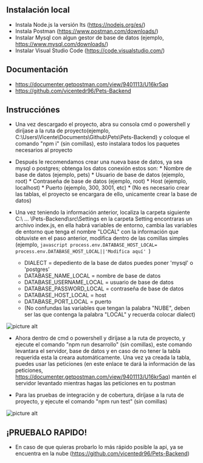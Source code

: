 
Instalación local
------------

* Instala Node.js la versión lts (https://nodejs.org/es/)
* Instala Postman (https://www.postman.com/downloads/)
* Instalar Mysql con algun gestor de base de datos (ejemplo, https://www.mysql.com/downloads/) 
* Instalar Visual Studio Code (https://code.visualstudio.com/)

Documentación
------------

* https://documenter.getpostman.com/view/9401113/U16kr5aq
* https://github.com/vicentedr96/Pets-Backend

Instrucciónes
------------

* Una vez descargado el proyecto, abra su consola cmd o powershell y diríjase a la ruta de proyecto(ejemplo, C:\Users\Vicente\Documents\Github\Pets\Pets-Backend) y coloque el comando "npm i" (sin comillas), esto instalara todos los paquetes necesarios al proyecto

* Después le recomendamos crear una nueva base de datos, ya sea mysql o postgres; obtenga los datos conexión estos son:
        * Nombre de base de datos (ejemplo, pets)
        * Usuario de base de datos (ejemplo, root)
        * Contraseña  de base de datos (ejemplo, root)
        * Host   (ejemplo, localhost)
        * Puerto (ejemplo, 300, 3001, etc)
        * (No es necesario crear las tablas, el proyecto se encargara de ello, unicamente crear la base de datos)

* Una vez teniendo la información anterior, localiza la carpeta siguiente 
C:\ ... \Pets-Backend\src\Settings en la carpeta Setting encontraras un archivo index.js, 
en ella habrá variables de entorno, cambia las variables de entorno que tenga el nombre "LOCAL" con la información que obtuviste  en el paso anterior, modifica dentro de las comillas simples 
(ejemplo, ```javascript process.env.DATABASE_HOST_LOCAL= process.env.DATABASE_HOST_LOCAL||'Modifica aquí' ```)

    * DIALECT = depediento de la base de datos puedes poner 'mysql' o 'postgres'
    * DATABASE_NAME_LOCAL  = nombre de base de datos
    * DATABASE_USERNAME_LOCAL = usuario de base de datos
    * DATABASE_PASSWORD_LOCAL = contraseña de base de datos
    * DATABASE_HOST_LOCAL = host
    * DATABASE_PORT_LOCAL = puerto
    * (No confundas las variables que tengan la palabra "NUBE", deben ser las que contenga la palabra "LOCAL" y recuerda colocar dialect)

![picture alt](https://res.cloudinary.com/hstxgfp2z/image/upload/v1631466303/variables_glnht8.png)

* Ahora dentro de cmd o powershell y diríjase a la ruta de proyecto, y ejecute el comando
"npm run desarrollo" (sin comillas), este comando levantara el servidor, base de datos y en caso de no tener la tabla requerida esta la creara automáticamente. Una vez ya creada la tabla, puedes usar las peticiones (en este enlace te dará la información de las peticiones, https://documenter.getpostman.com/view/9401113/U16kr5aq) mantén el servidor levantado mientras hagas las peticiones en tu postman

* Para las pruebas de integración y de cobertura, diríjase a la ruta de proyecto, y ejecute el comando 
"npm run test" (sin comillas)

![picture alt](https://res.cloudinary.com/hstxgfp2z/image/upload/v1631466304/test_phscz9.png)


¡PRUEBALO RAPIDO!
------------

* En caso de que quieras probarlo lo más rápido posible la api, ya se encuentra en la nube (https://github.com/vicentedr96/Pets-Backend)